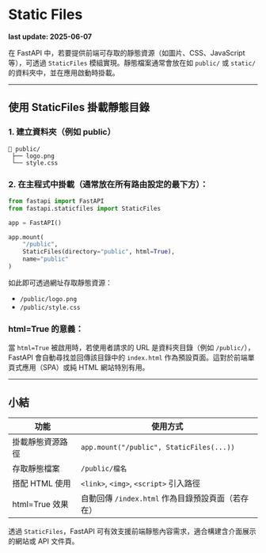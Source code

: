 # Static Files

**last update: 2025-06-07**

在 FastAPI 中，若要提供前端可存取的靜態資源（如圖片、CSS、JavaScript 等），可透過 `StaticFiles` 模組實現。靜態檔案通常會放在如 `public/` 或 `static/` 的資料夾中，並在應用啟動時掛載。

---

## 使用 StaticFiles 掛載靜態目錄

### 1. 建立資料夾（例如 public）

```
📁 public/
 ├── logo.png
 └── style.css
```

### 2. 在主程式中掛載（通常放在所有路由設定的最下方）：

```python
from fastapi import FastAPI
from fastapi.staticfiles import StaticFiles

app = FastAPI()

app.mount(
    "/public",
    StaticFiles(directory="public", html=True),
    name="public"
)
```

如此即可透過網址存取靜態資源：

* `/public/logo.png`
* `/public/style.css`

### html=True 的意義：

當 `html=True` 被啟用時，若使用者請求的 URL 是資料夾目錄（例如 `/public/`），FastAPI 會自動尋找並回傳該目錄中的 `index.html` 作為預設頁面。這對於前端單頁式應用（SPA）或純 HTML 網站特別有用。

---

## 小結

| 功能           | 使用方式                                     |
| ------------ | ---------------------------------------- |
| 掛載靜態資源路徑     | `app.mount("/public", StaticFiles(...))` |
| 存取靜態檔案       | `/public/檔名`                             |
| 搭配 HTML 使用   | `<link>`, `<img>`, `<script>` 引入路徑       |
| html=True 效果 | 自動回傳 `/index.html` 作為目錄預設頁面（若存在）         |

透過 `StaticFiles`，FastAPI 可有效支援前端靜態內容需求，適合構建含介面展示的網站或 API 文件頁。
